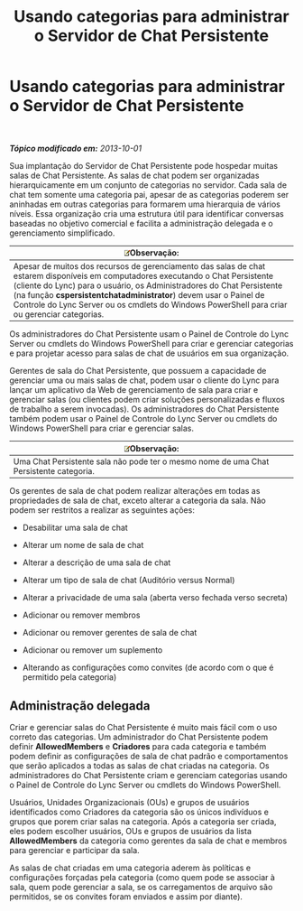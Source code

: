 ﻿---
title: Usando categorias para administrar o Servidor de Chat Persistente
TOCTitle: Usando categorias para administrar o Servidor de Chat Persistente
ms:assetid: dfcb3ad1-da90-467e-b08c-f4e68673b7b5
ms:mtpsurl: https://technet.microsoft.com/pt-br/library/Gg398988(v=OCS.15)
ms:contentKeyID: 49308351
ms.date: 05/19/2016
mtps_version: v=OCS.15
ms.translationtype: HT
---

# Usando categorias para administrar o Servidor de Chat Persistente

 

_**Tópico modificado em:** 2013-10-01_

Sua implantação do Servidor de Chat Persistente pode hospedar muitas salas de Chat Persistente. As salas de chat podem ser organizadas hierarquicamente em um conjunto de categorias no servidor. Cada sala de chat tem somente uma categoria pai, apesar de as categorias poderem ser aninhadas em outras categorias para formarem uma hierarquia de vários níveis. Essa organização cria uma estrutura útil para identificar conversas baseadas no objetivo comercial e facilita a administração delegada e o gerenciamento simplificado.

<table>
<thead>
<tr class="header">
<th><img src="images/Gg425756.note(OCS.15).gif" title="note" alt="note" />Observação:</th>
</tr>
</thead>
<tbody>
<tr class="odd">
<td>Apesar de muitos dos recursos de gerenciamento das salas de chat estarem disponíveis em computadores executando o Chat Persistente (cliente do Lync) para o usuário, os Administradores do Chat Persistente (na função <strong>cspersistentchatadministrator</strong>) devem usar o Painel de Controle do Lync Server ou os cmdlets do Windows PowerShell para criar ou gerenciar categorias.</td>
</tr>
</tbody>
</table>


Os administradores do Chat Persistente usam o Painel de Controle do Lync Server ou cmdlets do Windows PowerShell para criar e gerenciar categorias e para projetar acesso para salas de chat de usuários em sua organização.

Gerentes de sala do Chat Persistente, que possuem a capacidade de gerenciar uma ou mais salas de chat, podem usar o cliente do Lync para lançar um aplicativo da Web de gerenciamento de sala para criar e gerenciar salas (ou clientes podem criar soluções personalizadas e fluxos de trabalho a serem invocadas). Os administradores do Chat Persistente também podem usar o Painel de Controle do Lync Server ou cmdlets do Windows PowerShell para criar e gerenciar salas.

<table>
<thead>
<tr class="header">
<th><img src="images/Gg425756.note(OCS.15).gif" title="note" alt="note" />Observação:</th>
</tr>
</thead>
<tbody>
<tr class="odd">
<td>Uma Chat Persistente sala não pode ter o mesmo nome de uma Chat Persistente categoria.</td>
</tr>
</tbody>
</table>


Os gerentes de sala de chat podem realizar alterações em todas as propriedades de sala de chat, exceto alterar a categoria da sala. Não podem ser restritos a realizar as seguintes ações:

  - Desabilitar uma sala de chat

  - Alterar um nome de sala de chat

  - Alterar a descrição de uma sala de chat

  - Alterar um tipo de sala de chat (Auditório versus Normal)

  - Alterar a privacidade de uma sala (aberta verso fechada verso secreta)

  - Adicionar ou remover membros

  - Adicionar ou remover gerentes de sala de chat

  - Adicionar ou remover um suplemento

  - Alterando as configurações como convites (de acordo com o que é permitido pela categoria)

## Administração delegada

Criar e gerenciar salas do Chat Persistente é muito mais fácil com o uso correto das categorias. Um administrador do Chat Persistente podem definir **AllowedMembers** e **Criadores** para cada categoria e também podem definir as configurações de sala de chat padrão e comportamentos que serão aplicados a todas as salas de chat criadas na categoria. Os administradores do Chat Persistente criam e gerenciam categorias usando o Painel de Controle do Lync Server ou cmdlets do Windows PowerShell.

Usuários, Unidades Organizacionais (OUs) e grupos de usuários identificados como Criadores da categoria são os únicos indivíduos e grupos que porem criar salas na categoria. Após a categoria ser criada, eles podem escolher usuários, OUs e grupos de usuários da lista **AllowedMembers** da categoria como gerentes da sala de chat e membros para gerenciar e participar da sala.

As salas de chat criadas em uma categoria aderem às políticas e configurações forçadas pela categoria (como quem pode se associar à sala, quem pode gerenciar a sala, se os carregamentos de arquivo são permitidos, se os convites foram enviados e assim por diante).

